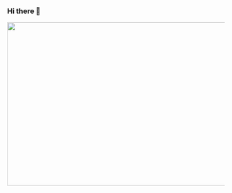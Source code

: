 ### Hi there 👋

<p align="center">
  <img width="564" height="378" src="https://user-images.githubusercontent.com/87321166/213816716-84f90957-dc99-43c2-8a35-7d0c171de169.jpg">
</p>


<!--
**MarzanIvan/MarzanIvan** is a ✨ _special_ ✨ repository because its `README.md` (this file) appears on your GitHub profile.

Here are some ideas to get you started:

- 🔭 I’m currently working on ...
- 🌱 I’m currently learning ...
- 👯 I’m looking to collaborate on ...
- 🤔 I’m looking for help with ...
- 💬 Ask me about ...
- 📫 How to reach me: ...
- 😄 Pronouns: ...
- ⚡ Fun fact: ...
-->
